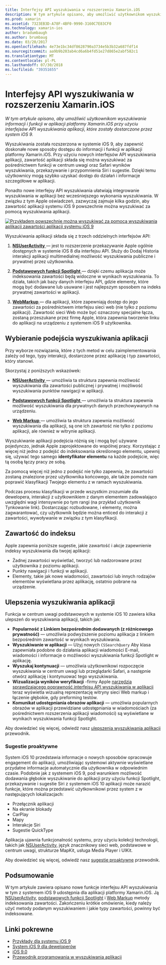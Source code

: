 ```yaml
---
title: Interfejsy API wyszukiwania w rozszerzeniu Xamarin.iOS
description: W tym artykule opisano, aby umożliwić użytkownikom wyszukiwanie informacji i funkcji w aplikacji platformy Xamarin.iOS przy użyciu nowych aplikacji wyszukiwania interfejsów API dostarczonych przez system iOS 9.
ms.prod: xamarin
ms.assetid: 7323EB3D-A78F-4BF0-9990-3160C7E83CF0
ms.technology: xamarin-ios
author: bradumbaugh
ms.author: brumbaug
ms.date: 03/20/2017
ms.openlocfilehash: 4e73e1bc34df8628790a3734e5b3b32a687fdf14
ms.sourcegitcommit: aa9b9b203ab4cd6a6b4fd51e27d865e2abf582c1
ms.translationtype: MT
ms.contentlocale: pl-PL
ms.lasthandoff: 07/30/2018
ms.locfileid: "39351655"
---
```

# <a name="search-apis-in-xamarinios"></a>Interfejsy API wyszukiwania w rozszerzeniu Xamarin.iOS

_W tym artykule opisano, aby umożliwić użytkownikom wyszukiwanie informacji i funkcji w aplikacji platformy Xamarin.iOS przy użyciu interfejsów API wyszukiwania aplikacji, które zostały dostarczone przez system iOS 9._

Wyszukiwania została rozszerzona w systemie iOS 9, aby zapewnić doskonałe nowe sposoby dostępu do informacji i funkcji w aplikacji platformy Xamarin.iOS. Przy użyciu nowych interfejsów API wyszukiwania aplikacji, zawartość aplikacji składa się można wyszukiwać za pośrednictwem funkcji w centrum uwagi oraz Safari wyników wyszukiwania, przekazywanie i przypomnienia Siri i sugestie. Dzięki temu użytkownicy mogą szybko uzyskać dostęp do działań i informacje szczegółowe w aplikacji.

Ponadto nowe interfejsy API wyszukiwania ułatwiają integrowanie wyszukiwania w aplikacji bez wcześniejszego wykonania wyszukiwania. W związku z tym Apple oświadczeń, zazwyczaj zajmuje kilka godzin, aby zawartość aplikacji systemu iOS 9 powszechnie można wyszukiwać za pomocą wyszukiwania aplikacji.

[![](images/intro01.png "Przykładem powszechnie można wyszukiwać za pomocą wyszukiwania aplikacji zawartości aplikacji systemu iOS 9")](images/intro01.png#lightbox)

Wyszukiwania aplikacji składa się z trzech oddzielnych interfejsów API:

1. [**NSUserActivity** ](nsuseractivity.md) — jest to rozszerzenie przekazywanie Apple ogólnie dostępnych w systemie iOS 8 dla interfejsu API. Służy do Dodaj Historia interakcji aplikacji multimedialnej możliwość wyszukiwania publiczne i prywatne) przez użytkownika.

2. [**Podstawowych funkcji Spotlight** ](corespotlight.md) — dzięki czemu aplikacja może indeksowania zawartości będą widoczne w wynikach wyszukiwania. To działa, takich jak bazy danych interfejsu API, gdzie elementy, które mogą być dodawane lub usuwane i jest najlepszym sposobem na indeks prywatnej zawartości w aplikacji.

3. [**WebMarkup** ](web-markup.md) — dla aplikacji, które zapewniają dostęp do jego zawartości za pośrednictwem interfejsu sieci web (nie tylko z poziomu aplikacji). Zawartość sieci Web może być oznaczony specjalne łącza, zostaną przeszukane przez firmę Apple, która zapewnia tworzenie linku do aplikacji na urządzeniu z systemem iOS 9 użytkownika.

## <a name="selecting-an-app-search-approach"></a>Wybieranie podejścia wyszukiwania aplikacji

Przy wyborze rozwiązania, które z tych metod w celu zaimplementowania zależy od tego, typy interakcji, dostarczone przez aplikację i typ zawartości, który stanowi.

Skorzystaj z poniższych wskazówek:

- [**NSUserActivity** ](nsuseractivity.md) — umożliwia ta struktura zapewnia możliwość wyszukiwania dla zawartości publicznej i prywatnej i możliwość wyszukiwania punktów nawigacji w aplikacji.

- [**Podstawowych funkcji Spotlight** ](corespotlight.md) — umożliwia ta struktura zapewnia możliwość wyszukiwania dla prywatnych danych przechowywanych na urządzeniu.

- [**Web Markup** ](web-markup.md) — umożliwia ta struktura zapewnia możliwość wyszukiwania dla aplikacji, są one ich zawartość nie tylko z poziomu aplikacji, ale również w witrynie aplikacji.

Wyszukiwanie aplikacji podejścia różnią się i mogą być używane pojedynczo, jednak Apple zaprojektowane do wspólnej pracy. Korzystając z więcej niż jedno z podejść do indeksowania określonego elementu, upewnij się, używać tego samego **identyfikator elementu** na każde podejście, więc tą osobą łączy pracy ze sobą.

Za pomocą więcej niż jedno z podejść nie tylko zapewnia, że zawartości zostaną znalezione przez użytkownika końcowego, ale także pomoże nam poprawić klasyfikacji Twojego elementu z w ramach wyszukiwania.

Podczas procesu klasyfikacji w przede wszystkim zrozumiałe dla dewelopera, interakcji z użytkownikiem z danym elementem zadowalająco uwzględni wagi intensywnie po tym rangi (na przykład użytkownik Tynkowanie link).
Dostarczając rozbudowane, i elementy, można zagwarantować, czy użytkownik będzie można enticed do interakcji z zawartości, wywoływanie w związku z tym klasyfikacji.

## <a name="what-content-to-index"></a>Zawartość do indeksu

Apple zapewnia poniższe sugestie, jakie zawartość i akcje zapewnienie indeksy wyszukiwania dla twojej aplikacji:

 - Żadnej zawartości wyświetlać, tworzyć lub nadzorowane przez użytkownika z poziomu aplikacji.
 - Punkty nawigacji i funkcji w aplikacji.
 - Elementy, takie jak nowe wiadomości, zawartości lub innych rodzajów elementów wyświetlana przez aplikację, ostatnio pobrane na urządzenie.

## <a name="app-search-enhancements"></a>Ulepszenia wyszukiwania aplikacji

Funkcja w centrum uwagi podstawowych w systemie iOS 10 zawiera kilka ulepszeń do wyszukiwania aplikacji, takich jak:

- **Popularność z Linkiem bezpośrednim dodawanych (z różnicowego prywatność)** — umożliwia podwyższenie poziomu aplikacja z linkiem bezpośrednim zawartość w wynikach wyszukiwania.
- **Wyszukiwanie w aplikacji** — Użyj nowych `CSSearchQuery` Aby klasa zapewniała podobne do działania aplikacji wiadomości E-mail, wiadomości i informacje o możliwości wyszukiwania funkcji Spotlight w aplikację.
- **Wyszukaj kontynuacji** — umożliwia użytkownikowi rozpoczęcie wyszukiwania w centrum uwagi lub przeglądarki Safari, a następnie otwórz aplikację i kontynuować tego wyszukiwania.
- **Wizualizacja wyników weryfikacji** -firmy Apple [narzędzia sprawdzającego poprawność interfejsu API wyszukiwania w aplikacji](https://search.developer.apple.com/appsearch-validation-tool) teraz wyświetla wizualną reprezentację witryny sieci Web markup i łączenie głębokie, gdy preforming testów.
- **Komunikat udostępniania obrazów aplikacji** — umożliwia popularnych obrazów w aplikacji przewidziane udostępniania w wiadomościach (za pośrednictwem rozszerzenia aplikacji wiadomości) są wyświetlane w wynikach wyszukiwania funkcji Spotlight.

Aby dowiedzieć się więcej, odwiedź nasz [ulepszenia wyszukiwania aplikacji](~/ios/platform/search/app-search-enhancements.md) przewodnik.

### <a name="proactive-suggestions"></a>Sugestie proaktywne

System iOS 10 przedstawia informacje o nowych sposobów opracowuje engagement do aplikacji, umożliwiając systemowi aktywnie wyświetlane przydatne informacje automatycznie dla użytkownika w odpowiednim czasie. Podobnie jak z systemem iOS 9, pod warunkiem możliwość dodawania głębokie wyszukiwanie do aplikacji przy użyciu funkcji Spotlight, przekazywanie i sugestie Siri z systemem iOS 10 aplikacji może narazić funkcje, które można przedstawić użytkownikowi przez system z w następujących lokalizacjach:

- Przełącznik aplikacji
- Na ekranie blokady
- CarPlay
- Mapy
- Interakcje Siri
- Sugestie QuickType 

Aplikacja ujawnia funkcjonalność systemu, przy użyciu kolekcji technologii, takich jak [NSUserActivity](https://developer.xamarin.com/api/type/Foundation.NSUserActivity/), język znacznikowy sieci web, podstawowe w centrum uwagi, strukturze MapKit, usługa Media Player i UIKit.

Aby dowiedzieć się więcej, odwiedź nasz [sugestie proaktywne](~/ios/platform/search/proactive-suggestions.md) przewodnik.

## <a name="summary"></a>Podsumowanie

W tym artykule zawiera opisano nowe funkcje interfejsu API wyszukiwania w tym z systemem iOS 9 udostępnia dla aplikacji platformy Xamarin.iOS. Ją [NSUserActivity](nsuseractivity.md), [podstawowych funkcji Spotlight](corespotlight.md) i [Web Markup](web-markup.md) metody indeksowania zawartości. Zakończeniu krótkie omówienie, kiedy należy użyć metody podanym wyszukiwaniem i jakie typy zawartości, powinny być indeksowane.



## <a name="related-links"></a>Linki pokrewne

- [Przykłady dla systemu iOS 9](https://developer.xamarin.com/samples/ios/iOS9/)
- [System iOS 9 dla deweloperów](https://developer.apple.com/ios/pre-release/)
- [iOS 9.0](https://developer.apple.com/library/prerelease/ios/releasenotes/General/WhatsNewIniOS/Articles/iOS9.html)
- [Przewodnik programowania w wyszukiwania aplikacji](https://developer.apple.com/library/prerelease/ios/documentation/General/Conceptual/AppSearch/index.html#//apple_ref/doc/uid/TP40016308)
